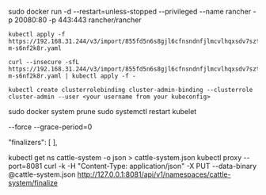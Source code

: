 sudo docker run -d --restart=unless-stopped --privileged --name rancher -p 20080:80 -p 443:443 rancher/rancher

    kubectl apply -f https://192.168.31.244/v3/import/855fd5n6s8gjl6cfnsndnfjlmcvlhqxsdv7sztrbj5l2kghld8q966_c-m-s6nf2k8r.yaml

    curl --insecure -sfL https://192.168.31.244/v3/import/855fd5n6s8gjl6cfnsndnfjlmcvlhqxsdv7sztrbj5l2kghld8q966_c-m-s6nf2k8r.yaml | kubectl apply -f -

    kubectl create clusterrolebinding cluster-admin-binding --clusterrole cluster-admin --user <your username from your kubeconfig>

sudo docker system prune
sudo systemctl restart kubelet


--force --grace-period=0

 "finalizers": [
        ],
        
kubectl get ns cattle-system -o json > cattle-system.json
kubectl proxy --port=8081
curl -k -H "Content-Type: application/json" -X PUT --data-binary @cattle-system.json http://127.0.0.1:8081/api/v1/namespaces/cattle-system/finalize
```